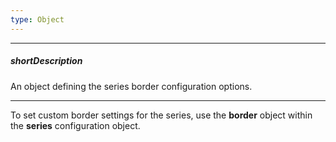 ```yaml
---
type: Object
---
```

---
##### shortDescription
An object defining the series border configuration options.

---
To set custom border settings for the series, use the **border** object within the **series** configuration object.